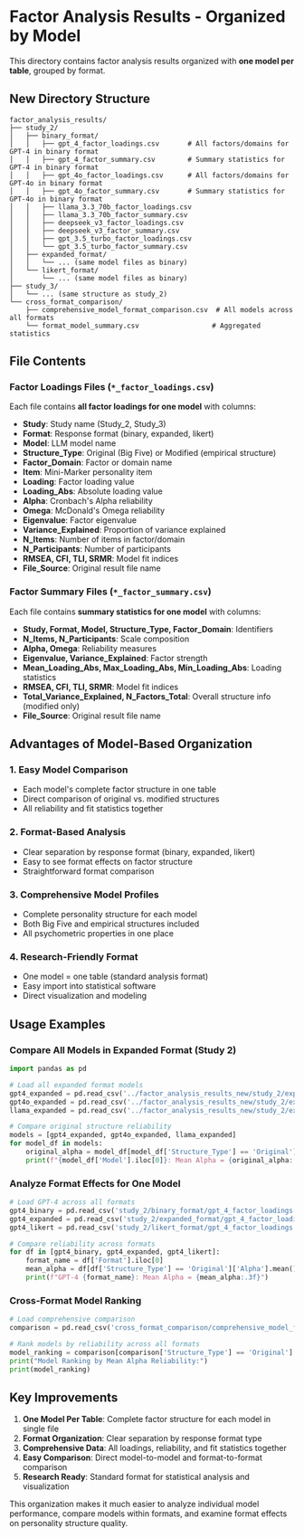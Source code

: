 # Factor Analysis Results - Organized by Model

This directory contains factor analysis results organized with **one model per table**, grouped by format.

## New Directory Structure

```
factor_analysis_results/
├── study_2/
│   ├── binary_format/
│   │   ├── gpt_4_factor_loadings.csv       # All factors/domains for GPT-4 in binary format
│   │   ├── gpt_4_factor_summary.csv        # Summary statistics for GPT-4 in binary format
│   │   ├── gpt_4o_factor_loadings.csv      # All factors/domains for GPT-4o in binary format
│   │   ├── gpt_4o_factor_summary.csv       # Summary statistics for GPT-4o in binary format
│   │   ├── llama_3.3_70b_factor_loadings.csv
│   │   ├── llama_3.3_70b_factor_summary.csv
│   │   ├── deepseek_v3_factor_loadings.csv
│   │   ├── deepseek_v3_factor_summary.csv
│   │   ├── gpt_3.5_turbo_factor_loadings.csv
│   │   └── gpt_3.5_turbo_factor_summary.csv
│   ├── expanded_format/
│   │   └── ... (same model files as binary)
│   └── likert_format/
│       └── ... (same model files as binary)
├── study_3/
│   └── ... (same structure as study_2)
└── cross_format_comparison/
    ├── comprehensive_model_format_comparison.csv  # All models across all formats
    └── format_model_summary.csv                  # Aggregated statistics

```

## File Contents

### Factor Loadings Files (`*_factor_loadings.csv`)
Each file contains **all factor loadings for one model** with columns:
- **Study**: Study name (Study_2, Study_3)
- **Format**: Response format (binary, expanded, likert)
- **Model**: LLM model name
- **Structure_Type**: Original (Big Five) or Modified (empirical structure)
- **Factor_Domain**: Factor or domain name
- **Item**: Mini-Marker personality item
- **Loading**: Factor loading value
- **Loading_Abs**: Absolute loading value
- **Alpha**: Cronbach's Alpha reliability
- **Omega**: McDonald's Omega reliability
- **Eigenvalue**: Factor eigenvalue
- **Variance_Explained**: Proportion of variance explained
- **N_Items**: Number of items in factor/domain
- **N_Participants**: Number of participants
- **RMSEA, CFI, TLI, SRMR**: Model fit indices
- **File_Source**: Original result file name

### Factor Summary Files (`*_factor_summary.csv`)
Each file contains **summary statistics for one model** with columns:
- **Study, Format, Model, Structure_Type, Factor_Domain**: Identifiers
- **N_Items, N_Participants**: Scale composition
- **Alpha, Omega**: Reliability measures
- **Eigenvalue, Variance_Explained**: Factor strength
- **Mean_Loading_Abs, Max_Loading_Abs, Min_Loading_Abs**: Loading statistics
- **RMSEA, CFI, TLI, SRMR**: Model fit indices
- **Total_Variance_Explained, N_Factors_Total**: Overall structure info (modified only)
- **File_Source**: Original result file name

## Advantages of Model-Based Organization

### 1. **Easy Model Comparison**
- Each model's complete factor structure in one table
- Direct comparison of original vs. modified structures
- All reliability and fit statistics together

### 2. **Format-Based Analysis**
- Clear separation by response format (binary, expanded, likert)
- Easy to see format effects on factor structure
- Straightforward format comparison

### 3. **Comprehensive Model Profiles**
- Complete personality structure for each model
- Both Big Five and empirical structures included
- All psychometric properties in one place

### 4. **Research-Friendly Format**
- One model = one table (standard analysis format)
- Easy import into statistical software
- Direct visualization and modeling

## Usage Examples

### Compare All Models in Expanded Format (Study 2)

```python
import pandas as pd

# Load all expanded format models
gpt4_expanded = pd.read_csv('../factor_analysis_results_new/study_2/expanded_format/gpt_4_factor_loadings.csv')
gpt4o_expanded = pd.read_csv('../factor_analysis_results_new/study_2/expanded_format/gpt_4o_factor_loadings.csv')
llama_expanded = pd.read_csv('../factor_analysis_results_new/study_2/expanded_format/llama_3.3_70b_factor_loadings.csv')

# Compare original structure reliability
models = [gpt4_expanded, gpt4o_expanded, llama_expanded]
for model_df in models:
    original_alpha = model_df[model_df['Structure_Type'] == 'Original']['Alpha'].mean()
    print(f"{model_df['Model'].iloc[0]}: Mean Alpha = {original_alpha:.3f}")
```

### Analyze Format Effects for One Model
```python
# Load GPT-4 across all formats
gpt4_binary = pd.read_csv('study_2/binary_format/gpt_4_factor_loadings.csv')
gpt4_expanded = pd.read_csv('study_2/expanded_format/gpt_4_factor_loadings.csv')
gpt4_likert = pd.read_csv('study_2/likert_format/gpt_4_factor_loadings.csv')

# Compare reliability across formats
for df in [gpt4_binary, gpt4_expanded, gpt4_likert]:
    format_name = df['Format'].iloc[0]
    mean_alpha = df[df['Structure_Type'] == 'Original']['Alpha'].mean()
    print(f"GPT-4 {format_name}: Mean Alpha = {mean_alpha:.3f}")
```

### Cross-Format Model Ranking
```python
# Load comprehensive comparison
comparison = pd.read_csv('cross_format_comparison/comprehensive_model_format_comparison.csv')

# Rank models by reliability across all formats
model_ranking = comparison[comparison['Structure_Type'] == 'Original'].groupby('Model')['Mean_Alpha'].mean().sort_values(ascending=False)
print("Model Ranking by Mean Alpha Reliability:")
print(model_ranking)
```

## Key Improvements

1. **One Model Per Table**: Complete factor structure for each model in single file
2. **Format Organization**: Clear separation by response format type
3. **Comprehensive Data**: All loadings, reliability, and fit statistics together
4. **Easy Comparison**: Direct model-to-model and format-to-format comparison
5. **Research Ready**: Standard format for statistical analysis and visualization

This organization makes it much easier to analyze individual model performance, compare models within formats, and examine format effects on personality structure quality.
